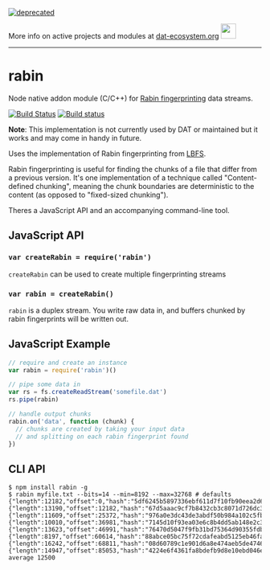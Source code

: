 [![deprecated](http://badges.github.io/stability-badges/dist/deprecated.svg)](https://dat-ecosystem.org/) 

More info on active projects and modules at [dat-ecosystem.org](https://dat-ecosystem.org/) <img src="https://i.imgur.com/qZWlO1y.jpg" width="30" height="30" /> 

---

# rabin

Node native addon module (C/C++) for [Rabin fingerprinting](https://en.wikipedia.org/wiki/Rabin_fingerprint) data streams.

[![Build Status](https://travis-ci.org/datproject/rabin.svg?branch=master)](https://travis-ci.org/datproject/rabin)
[![Build status](https://ci.appveyor.com/api/projects/status/u00ajj4hu7oy9cwv/branch/master?svg=true)](https://ci.appveyor.com/project/maxogden/rabin/branch/master)

**Note**: This implementation is not currently used by DAT or maintained but it works and may come in handy in future.

Uses the implementation of Rabin fingerprinting from [LBFS](https://github.com/fd0/lbfs/tree/bdf4f17d23b68536e7805c88e269026c74c32d59/liblbfs).

Rabin fingerprinting is useful for finding the chunks of a file that differ from a previous version. It's one implementation of a technique called "Content-defined chunking", meaning the chunk boundaries are deterministic to the content (as opposed to "fixed-sized chunking").

Theres a JavaScript API and an accompanying command-line tool.

## JavaScript API

### `var createRabin = require('rabin')`

`createRabin` can be used to create multiple fingerprinting streams

### `var rabin = createRabin()`

`rabin` is a duplex stream. You write raw data in, and buffers chunked by rabin fingerprints will be written out.

## JavaScript Example

```js
// require and create an instance
var rabin = require('rabin')()

// pipe some data in
var rs = fs.createReadStream('somefile.dat')
rs.pipe(rabin)

// handle output chunks
rabin.on('data', function (chunk) {
  // chunks are created by taking your input data
  // and splitting on each rabin fingerprint found
})
```

## CLI API

```
$ npm install rabin -g
$ rabin myfile.txt --bits=14 --min=8192 --max=32768 # defaults
{"length":12182,"offset":0,"hash":"5df6245b5897336ebf611d7f10fb90eea2d63c5b9ec9ad76dfb1ac72b8249dcb"}
{"length":13190,"offset":12182,"hash":"67d5aaac9cf7b8432cb3c8071d726dc38f1138957c30719f8b166116a90950a1"}
{"length":11609,"offset":25372,"hash":"976a0e3dc43de3abdf50b984a102c5fb7c2550e3dc5e44e4a8f7d4241276683b"}
{"length":10010,"offset":36981,"hash":"7145d10f93ea03e6c8b4dd5ab148e2c3c08f9c71bf71c7559dffdfcef48112c1"}
{"length":13623,"offset":46991,"hash":"76470d5047f9fb31bd75364d90355fdbf913aaa1df934251f43c894f01381f1b"}
{"length":8197,"offset":60614,"hash":"88abce05bc75f72cdafeabd5125eb46fa8f73eab2d75a29076aeb3f99ef35548"}
{"length":16242,"offset":68811,"hash":"08d60789c1e901d6a8e474aeb5de4746af1648e7f3a4ac7a3dba87d9e73fca56"}
{"length":14947,"offset":85053,"hash":"4224e6f4361fa8bdefb9d8e10ebd046e2869af2c44ea7e84c7efaeedd5423b30"}
average 12500
```


